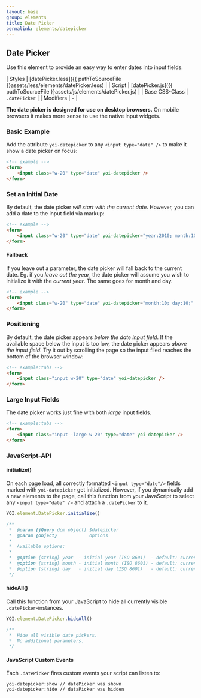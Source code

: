 ```yaml
---
layout: base
group: elements
title: Date Picker
permalink: elements/datepicker
---
```


## Date Picker
Use this element to provide an easy way to enter dates into input fields.

| Styles         | [datePicker.less]({{ pathToSourceFile }}assets/less/elements/datePicker.less) |
| Script         | [datePicker.js]({{ pathToSourceFile }}assets/js/elements/datePicker.js)       |
| Base CSS-Class | `.datePicker`                                                                 |
| Modifiers      | `-`                                                                           |

<p class="hint hint--negative"><strong>The date picker is designed for use on desktop browsers.</strong> On mobile browsers it makes more sense to use the native input widgets.</p>

### Basic Example
Add the attribute `yoi-datepicker` to any `<input type="date" />` to make it show a date picker on focus:

```html
<!-- example -->
<form>
    <input class="w-20" type="date" yoi-datepicker />
</form>
```

### Set an Initial Date
 By default, the date picker *will start with the current date*. However, you can add a date to the input field via markup:

```html
<!-- example -->
<form>
    <input class="w-20" type="date" yoi-datepicker="year:2010; month:10; day:5;" />
</form>
```
#### Fallback
If you leave out a parameter, the date picker will fall back to the current date. Eg. if you *leave out the year*, the date picker will assume you wish to initialize it with the *current year*. The same goes for month and day.

```html
<!-- example -->
<form>
    <input class="w-20" type="date" yoi-datepicker="month:10; day:10;" />
</form>
```

### Positioning
By default, the date picker appears *below the date input field*. If the available space below the input is too low, the date picker appears *above the input field*. Try it out by scrolling the page so the input filed reaches the bottom of the browser window:

```html
<!-- example:tabs -->
<form>
    <input class="input w-20" type="date" yoi-datepicker />
</form>
```

### Large Input Fields
The date picker works just fine with both *large* input fields.

```html
<!-- example:tabs -->
<form>
    <input class="input--large w-20" type="date" yoi-datepicker />
</form>
```

### JavaScript-API

#### initialize()

On each page load, all correctly formatted `<input type="date"/>` fields marked with `yoi-datepicker` get initialized. However, if you dynamically add a new elements to the page, call this function from your JavaScript to select any `<input type="date" />` and attach a `.datePicker` to it.

```js
YOI.element.DatePicker.initialize()

/**
 *  @param {jQuery dom object} $datepicker
 *  @param {object}            options
 *
 *  Available options:
 *
 *  @option {string} year  - initial year (ISO 8601)  - default: current year
 *  @option {string} month - initial month (ISO 8601) - default: current month
 *  @option {string} day   - initial day (ISO 8601)   - default: current day
 */
```

#### hideAll()

Call this function from your JavaScript to hide all currently visible `.datePicker`-instances.

```js
YOI.element.DatePicker.hideAll()

/**
 *  Hide all visible date pickers.
 *  No additional parameters.
 */
````

#### JavaScript Custom Events

Each `.datePicker` fires custom events your script can listen to:

```
yoi-datepicker:show // datePicker was shown
yoi-datepicker:hide // dataPicker was hidden
```